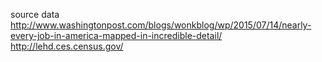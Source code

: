 
source data
  http://www.washingtonpost.com/blogs/wonkblog/wp/2015/07/14/nearly-every-job-in-america-mapped-in-incredible-detail/
  http://lehd.ces.census.gov/
